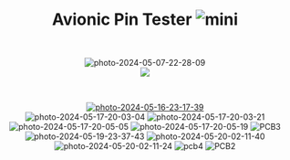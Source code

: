 <h1 align="center"> Avionic Pin Tester <img src="https://i.ibb.co/hfTNsCL/mini.png" alt="mini" border="0"></h1>
<br>
 <p align="center">
  <img src="https://i.ibb.co/g9VDqwp/photo-2024-05-07-22-28-09.jpg" alt="photo-2024-05-07-22-28-09" border="0"><br>
  <img src="https://img.shields.io/badge/STATUS-EN%20DESAROLLO-green">
   </p>
<br>
 <p align="center">
<a href="https://ibb.co/T0FWKB0"><img src="https://i.ibb.co/T0FWKB0/photo-2024-05-16-23-17-39.jpg" alt="photo-2024-05-16-23-17-39" border="0"></a> <br>
<img src="https://i.ibb.co/f4L2LFv/photo-2024-05-17-20-03-04.jpg" alt="photo-2024-05-17-20-03-04" border="0"></a>
<img src="https://i.ibb.co/Lv54nMP/photo-2024-05-17-20-03-21.jpg" alt="photo-2024-05-17-20-03-21" border="0"></a>
<img src="https://i.ibb.co/SVbwGyx/photo-2024-05-17-20-05-05.jpg" alt="photo-2024-05-17-20-05-05" border="0"></a>
<img src="https://i.ibb.co/MS6bYxf/photo-2024-05-17-20-05-19.jpg" alt="photo-2024-05-17-20-05-19" border="0"></a>
<img src="https://i.ibb.co/P6sxc3h/PCB3.jpg" alt="PCB3" border="0"></a>
<img src="https://i.ibb.co/M6hFrs4/photo-2024-05-19-23-37-43.jpg" alt="photo-2024-05-19-23-37-43" border="0"></a>
<img src="https://i.ibb.co/6v0tqpx/photo-2024-05-20-02-11-40.jpg" alt="photo-2024-05-20-02-11-40" border="0"></a>
<img src="https://i.ibb.co/6NvsG9m/photo-2024-05-20-02-11-24.jpg" alt="photo-2024-05-20-02-11-24" border="0"></a>
<img src="https://i.ibb.co/zRdRk7y/pcb4.png" alt="pcb4" border="0"></a>
<img src="https://i.ibb.co/5xgnJxs/PCB2.jpg" alt="PCB2" border="0"></a>
 </p>



